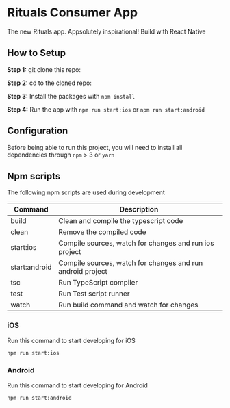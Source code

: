 # Rituals Consumer App

The new Rituals app. Appsolutely inspirational! Build with React Native

## How to Setup

**Step 1:** git clone this repo:

**Step 2:** cd to the cloned repo:

**Step 3:** Install the packages with `npm install`

**Step 4:** Run the app with `npm run start:ios` or `npm run start:android`


## Configuration

Before being able to run this project, you will need to install all dependencies through `npm` > 3 or `yarn`

## Npm scripts

The following npm scripts are used during development

| Command       | Description                                                 |
| ------------- | ----------------------------------------------------------- |
| build         | Clean and compile the typescript code                       |
| clean         | Remove the compiled code                                    |
| start:ios     | Compile sources, watch for changes and run ios project      |
| start:android | Compile sources, watch for changes and run android project  |
| tsc           | Run TypeScript compiler                                     |
| test          | Run Test script runner                                      |
| watch         | Run build command and watch for changes                     |

### iOS

Run this command to start developing for iOS

```bash
npm run start:ios
```

### Android

Run this command to start developing for Android

```bash
npm run start:android
```